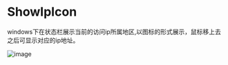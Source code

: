 # ShowIpIcon
windows下在状态栏展示当前的访问ip所属地区,以图标的形式展示，鼠标移上去之后可显示对应的ip地址。

![image](https://github.com/user-attachments/assets/78b4525d-3576-483e-87dc-ddf9827fd5bb)



